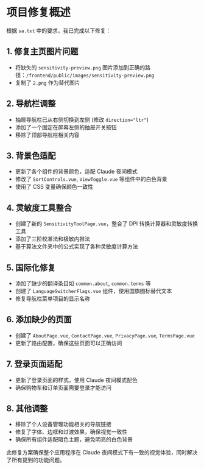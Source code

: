 # 项目修复概述

根据 `sa.txt` 中的要求，我已完成以下修复：

## 1. 修复主页图片问题
- 将缺失的 `sensitivity-preview.png` 图片添加到正确的路径：`/frontend/public/images/sensitivity-preview.png`
- 复制了 `2.png` 作为替代图片

## 2. 导航栏调整
- 抽屉导航栏已从右侧切换到左侧 (修改 `direction="ltr"`)
- 添加了一个固定在屏幕左侧的抽屉开关按钮
- 移除了顶部导航栏相关内容

## 3. 背景色适配
- 更新了各个组件的背景颜色，适配 Claude 夜间模式
- 修改了 `SortControls.vue`, `ViewToggle.vue` 等组件中的白色背景
- 使用了 CSS 变量确保颜色一致性

## 4. 灵敏度工具整合
- 创建了新的 `SensitivityToolPage.vue`，整合了 DPI 转换计算器和灵敏度转换工具
- 添加了三阶校准法和极敏内推法
- 基于算法文件夹中的公式实现了各种灵敏度计算方法

## 5. 国际化修复
- 添加了缺少的翻译条目如 `common.about`, `common.terms` 等
- 创建了 `LanguageSwitcherFlags.vue` 组件，使用国旗图标替代文本
- 修复导航栏菜单项目的显示名称

## 6. 添加缺少的页面
- 创建了 `AboutPage.vue`, `ContactPage.vue`, `PrivacyPage.vue`, `TermsPage.vue`
- 更新了路由配置，确保这些页面可以正确访问

## 7. 登录页面适配
- 更新了登录页面的样式，使用 Claude 夜间模式配色
- 确保购物车和订单页面需要登录才能访问

## 8. 其他调整
- 移除了个人设备管理功能相关的导航链接
- 修复了字体、边框和过渡效果，确保视觉一致性
- 确保所有组件适配暗色主题，避免明亮的白色背景

此修复方案确保整个应用程序在 Claude 夜间模式下有一致的视觉体验，同时解决了所有提到的功能问题。